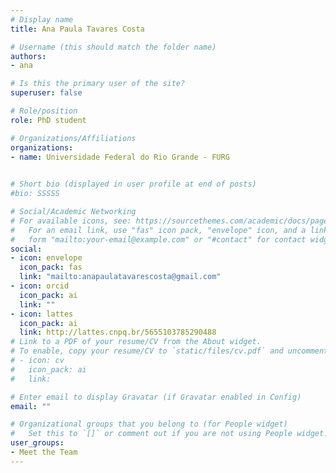 ```yaml
---
# Display name
title: Ana Paula Tavares Costa

# Username (this should match the folder name)
authors:
- ana

# Is this the primary user of the site?
superuser: false

# Role/position
role: PhD student 

# Organizations/Affiliations
organizations:
- name: Universidade Federal do Rio Grande - FURG
  

# Short bio (displayed in user profile at end of posts)
#bio: SSSSS

# Social/Academic Networking
# For available icons, see: https://sourcethemes.com/academic/docs/page-builder/#icons
#   For an email link, use "fas" icon pack, "envelope" icon, and a link in the
#   form "mailto:your-email@example.com" or "#contact" for contact widget.
social:
- icon: envelope
  icon_pack: fas
  link: "mailto:anapaulatavarescosta@gmail.com"
- icon: orcid
  icon_pack: ai
  link: ""
- icon: lattes
  icon_pack: ai
  link: http://lattes.cnpq.br/5655103785290488
# Link to a PDF of your resume/CV from the About widget.
# To enable, copy your resume/CV to `static/files/cv.pdf` and uncomment the lines below.
# - icon: cv
#   icon_pack: ai
#   link: 

# Enter email to display Gravatar (if Gravatar enabled in Config)
email: ""

# Organizational groups that you belong to (for People widget)
#   Set this to `[]` or comment out if you are not using People widget.
user_groups:
- Meet the Team
---
```

